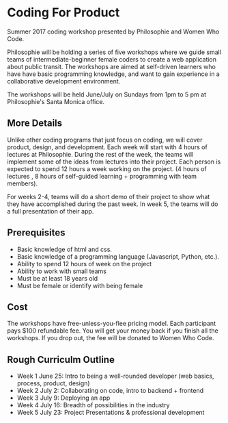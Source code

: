 # Coding For Product

Summer 2017 coding workshop presented by Philosophie and Women Who Code.

Philosophie will be holding a series of five workshops where we guide small teams
of intermediate-beginner female coders to create a web application about public
transit. The workshops are aimed at self-driven learners who have have basic
programming knowledge, and want to gain experience in a collaborative development
environment.

The workshops will be held June/July on Sundays from 1pm to 5 pm at Philosophie's
Santa Monica office.

## More Details

Unlike other coding programs that just focus on coding, we will cover product,
design, and development. Each week will start with 4 hours of lectures at
Philosophie. During the rest of the week, the teams will implement some of the
ideas from lectures into their project. Each person is expected to spend 12
hours a week working on the project. (4 hours of lectures , 8 hours of
self-guided learning + programming with team members).

For weeks 2-4, teams will do a short demo of their project to show what they
have accomplished during the past week. In week 5, the teams will do a full
presentation of their app.

## Prerequisites
* Basic knowledge of html and css.
* Basic knowledge of a programming language (Javascript, Python, etc.).
* Ability to spend 12 hours of week on the project
* Ability to work with small teams
* Must be at least 18 years old
* Must be female or identify with being female

## Cost
The workshops have free-unless-you-flee pricing model. Each participant pays
$100 refundable fee. You will get your money back if you finish all the
workshops. If you drop out, the fee will be donated to Women Who Code.

## Rough Curriculm Outline
* Week 1 June 25: Intro to being a well-rounded developer (web basics, process, product, design)
* Week 2 July 2: Collaborating on code, intro to backend + frontend
* Week 3 July 9: Deploying an app
* Week 4 July 16: Breadth of possibilities in the industry
* Week 5 July 23: Project Presentations & professional development
